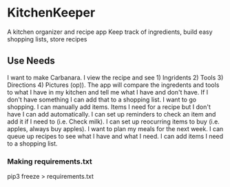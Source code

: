 # KitchenKeeper
 A kitchen organizer and recipe app
 Keep track of ingredients, build easy shopping lists, store recipes

## Use Needs
 I want to make Carbanara. I view the recipe and see 1) Ingridents 2) Tools 3) Directions 4) Pictures (op)). The app will compare the ingredents and tools to what I have in my kitchen and tell me what I have and don't have. If I don't have something I can add that to a shopping list.
 I want to go shopping. I can manually add items. Items I need for a recipe but I don't have I can add automatically. I can set up reminders to check an item and add it if I need to (i.e. Check milk). I can set up reocurring items to buy (i.e. apples, always buy apples).
 I want to plan my meals for the next week. I can queue up recipes to see what I have and what I need. I can add items I need to a shopping list.


### Making requirements.txt
pip3 freeze > requirements.txt